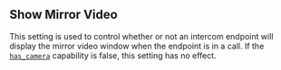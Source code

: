 ## Show Mirror Video

This setting is used to control whether or not an intercom endpoint will display the mirror video window when the endpoint is in a call. If the [`has_camera`][1] capability is false, this setting has no effect.


[1]:	https://snap-one.github.io/docs-driverworks-proxyprotocol/#has-camera